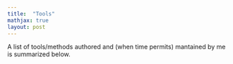```yaml
---
title:  "Tools"
mathjax: true
layout: post
---
```


A list of tools/methods authored and (when time permits) mantained by me is summarized below.